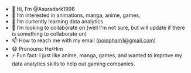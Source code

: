- 👋 Hi, I’m @Asuradark1998
- 👀 I’m interested in animations, manga, anime, games, 
- 🌱 I’m currently learning data analytics
- 💞️ I’m looking to collaborate on (well I'm not sure, but will update if there is something to collaborate on)
- 📫 How to reach me with my email (poinpham1@gmail.com)
- 😄 Pronouns: He/Him
- ⚡ Fun fact: I just like anime, manga, games, and wanted to improve my data analytics skills to help out gaming companies.

<!---
Asuradark1998/Asuradark1998 is a ✨ special ✨ repository because its `README.md` (this file) appears on your GitHub profile.
You can click the Preview link to take a look at your changes.
--->
